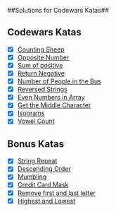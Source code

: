 ##Solutions for Codewars Katas##

## Codewars Katas

- [x] [Counting Sheep](https://www.codewars.com/kata/54edbc7200b811e956000556)
- [x] [Opposite Number](https://www.codewars.com/kata/56dec885c54a926dcd001095)
- [x] [Sum of positive](https://www.codewars.com/kata/5715eaedb436cf5606000381)
- [x] [Return Negative](https://www.codewars.com/kata/55685cd7ad70877c23000102)
- [x] [Number of People in the Bus](https://www.codewars.com/kata/5648b12ce68d9daa6b000099/train/javascript)
- [x] [Reversed Strings](https://www.codewars.com/kata/5168bb5dfe9a00b126000018)
- [x] [Even Numbers in Array](https://www.codewars.com/kata/5a431c0de1ce0ec33a00000c)
- [x] [Get the Middle Character](https://www.codewars.com/kata/56747fd5cb988479af000028)
- [x] [Isograms](https://www.codewars.com/kata/54ba84be607a92aa900000f1)
- [x] [Vowel Count](https://www.codewars.com/kata/54ff3102c1bad923760001f3)

## Bonus Katas

- [x] [String Repeat](https://www.codewars.com/kata/57a0e5c372292dd76d000d7e)
- [x] [Descending Order](https://www.codewars.com/kata/5467e4d82edf8bbf40000155)
- [x] [Mumbling](https://www.codewars.com/kata/5667e8f4e3f572a8f2000039)
- [x] [Credit Card Mask](https://www.codewars.com/kata/5412509bd436bd33920011bc)
- [x] [Remove first and last letter](https://www.codewars.com/kata/56bc28ad5bdaeb48760009b0)
- [x] [Highest and Lowest](https://www.codewars.com/kata/554b4ac871d6813a03000035)
